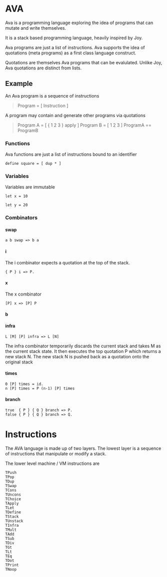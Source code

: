 # AVA

Ava is a programming language exploring the idea of programs that can mutate and write themselves. 

It is a stack based programming language, heavily inspired by Joy.

Ava programs are just a list of instructions. Ava supports the idea of quotations (meta programs) as a first class language construct. 

Quotations are themselves Ava programs that can be evalulated. Unlike Joy, Ava quotations are distinct from lists.

## Example

An Ava program is a sequence of instructions

> Program = [ Instruction ]

A program may contain and generate other programs via quotations

> Program A = [ { 1 2 3 } apply ] 
> Program B = [ 1 2 3 ]
> ProgramA == ProgramB

### Functions

Ava functions are just a list of instructions bound to an identifier

```factor
define square = [ dup * ]
```

### Variables

Variables are immutable

```factor
let x = 10

let y = 20
```

### Combinators

#### swap
```
a b swap => b a
```

#### i

The i combinator expects a quotation at the top of the stack.

```
{ P } i => P.
```

#### x

The x combinator

```
[P] x => [P] P
```

#### b

#### infra

```
L [M] [P] infra => L [N]
```

The infra combinator temporarily discards the current stack and takes M as the
current stack state. It then executes the top quotation P which returns a new
stack N. The new stack N is pushed back as a quotation onto the original stack

#### times

```
0 [P] times = id.
n [P] times = P (n-1) [P] times
```

#### branch

```
true  { P } { Q } branch => P.
false { P } { Q } branch => Q.
```

# Instructions 

The AVA language is made up of two layers. The lowest layer is a sequence of instructions that manipulate or modify a stack.

The lower level machine / VM instructions are

```
TPush
TPop
TDup
TSwap
TCons
TUncons
TChoice
TApply
TLet
TDefine
TStack
TUnstack
TInfra
TMult
TAdd
TSub
TDiv
TGt
TLt
TEq
TDot
TPrint
TNoop
```
